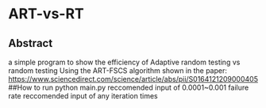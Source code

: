 # ART-vs-RT
## Abstract
a simple program to show the efficiency of Adaptive random testing vs random testing
Using the ART-FSCS algorithm shown in the paper:
https://www.sciencedirect.com/science/article/abs/pii/S0164121209000405
##How to run
python main.py
reccomended input of 0.0001~0.001 failure rate
reccomended input of any iteration times 
